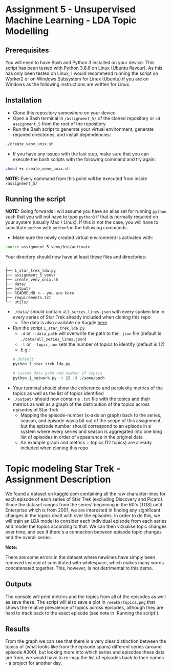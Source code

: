 # Assignment 5 - Unsupervised Machine Learning - LDA Topic Modelling

## Prerequisites
You will need to have Bash and Python 3 installed on your device. This script has been tested with Python 3.8.6 on Linux (Ubuntu flavour).
As this has only been tested on Linux, I would recommend running the script on Worker2 or on Windows Subsystem for Linux (Ubuntu) if you are on Windows as the following instructions are written for Linux.

## Installation
- Clone this repository somewhere on your device
- Open a Bash terminal in `/assignment_5/` of the cloned repository or `cd assignment_5` from the root of the repository
- Run the Bash script to generate your virtual environment, generate required directories, and install dependencies:

```bash
./create_venv_unix.sh
```
- If you have any issues with the last step, make sure that you can execute the bash scripts with the following command and try again:

```bash
chmod +x create_venv_unix.sh
```

**NOTE:** Every command from this point will be executed from inside `/assignment_5/`

## Running the script
**NOTE:** Going forwards I will assume you have an alias set for running `python` such that you will not have to type `python3` if that is normally required on your system (usually Mac / Linux). If this is not the case, you will have to substitute `python` with `python3` in the following commands.

- Make sure the newly created virtual environment is activated with:

```bash
source assignment_5_venv/bin/activate
```

Your directory should now have at least these files and directories:

```
.
├── 1_star_trek_lda.py
├── assignment_5_venv/
├── create_venv_unix.sh
├── data/
├── output/
├── README.MD <-- you are here
├── requirements.txt
└── utils/
```

- `./data/` should contain `all_series_lines.json` with every spoken line in every series of Star Trek already included when cloning this repo
    - The data is also available on Kaggle [here](https://www.kaggle.com/gjbroughton/start-trek-scripts "Kaggle")
- Run the script `1_star_trek_lda.py`
    - `-d` or `--data_path` will overwrite the path to the `.json` file (default is `./data/all_series_lines.json`)
    - `-t` or `--topic_num` sets the number of topics to identify (default is 12)
    - E.g.:
    ```bash
    # default
    python 1_star_trek_lda.py

    # custom data path and number of topics
    python 1_network.py -t 15 -d ./some/path
    ```
- Your terminal should show the coherence and perplexity metrics of the topics as well as the list of topics identified
- `./output/` should now contain a `.txt` file with the topics and their metrics as well as a graph of the distribution of the topics across episodes of Star Trek
    - Mapping the episode-number (x-axis on graph) back to the series, season, and episode was a bit out of the scope of this assignment, but the episode number should correspond to an episode in a system where every series and season is aggregated into one long list of episodes in order of appearance in the original data
    - An example graph and metrics + topics (12 topics) are already included when cloning this repo


# Topic modeling Star Trek - Assignment Description

We found a dataset on kaggle.com containing all the raw character-lines for each episode of each series of Star Trek (excluding Discovery and Picard). Since the dataset ranges from the series' beginning in the 60's (TOS) until Enterprise which is from 2001, we are interested in finding any significant changes in the topics dealt with over the episodes.
In order to do this, we will train an LDA model to consider each individual episode from each series and model the topics according to that. We can then vizualise topic changes over time, and see if there's a connection between episode topic changes and the overall series.

**Note:**

There are some errors in the dataset where newlines have simply been removed instead of substituted with whitespace, which makes many words concatenated together. This, however, is not detrimental to this demo.

## Outputs
The console will print metrics and the topics from all of the episodes as well as save these.
The script will also save a plot in `/week8/topics.png` that shows the relative prevalence of topics across episodes, although they are hard to track back to the exact episode (see note in 'Running the script').

## Results
From the graph we can see that there is a very clear distinction between the topics of (what looks like from the episode spans) different series (around episode #300), but looking more into which series and episodes these data are from, we would have to re-map the list of episodes back to their names - a project for another day.
